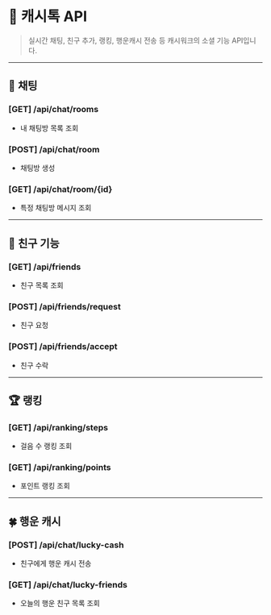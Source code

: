 # 💬 캐시톡 API

> 실시간 채팅, 친구 추가, 랭킹, 행운캐시 전송 등 캐시워크의 소셜 기능 API입니다.

---

## 💬 채팅

### [GET] /api/chat/rooms
- 내 채팅방 목록 조회

### [POST] /api/chat/room
- 채팅방 생성

### [GET] /api/chat/room/{id}
- 특정 채팅방 메시지 조회

---

## 👥 친구 기능

### [GET] /api/friends
- 친구 목록 조회

### [POST] /api/friends/request
- 친구 요청

### [POST] /api/friends/accept
- 친구 수락

---

## 🏆 랭킹

### [GET] /api/ranking/steps
- 걸음 수 랭킹 조회

### [GET] /api/ranking/points
- 포인트 랭킹 조회

---

## 🍀 행운 캐시

### [POST] /api/chat/lucky-cash
- 친구에게 행운 캐시 전송

### [GET] /api/chat/lucky-friends
- 오늘의 행운 친구 목록 조회